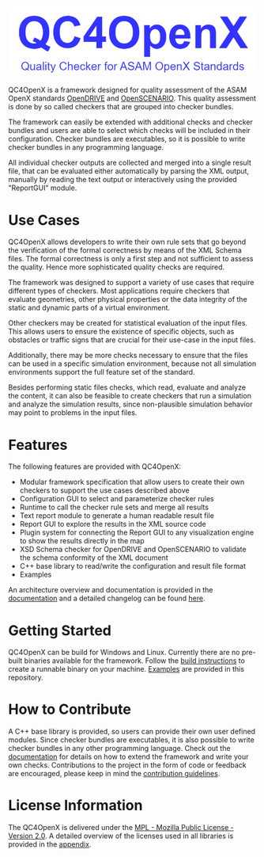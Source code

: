 <!---
Copyright 2023 CARIAD SE.

This Source Code Form is subject to the terms of the Mozilla
Public License, v. 2.0. If a copy of the MPL was not distributed
with this file, You can obtain one at https://mozilla.org/MPL/2.0/.
-->

# ![Logo Image](doc/manual/images/qc4openx_logo.drawio.png)

QC4OpenX is a framework designed for quality assessment of the ASAM OpenX standards
[OpenDRIVE](https://www.asam.net/standards/detail/opendrive) and
[OpenSCENARIO](https://www.asam.net/standards/detail/openscenario). This quality assessment is done
by so called checkers that are grouped into checker bundles.

The framework can easily be extended with additional checks and checker bundles and users are able
to select which checks will be included in their configuration. Checker bundles are executables, so
it is possible to write checker bundles in any programming language.

All individual checker outputs are collected and merged into a single result file, that can be
evaluated either automatically by parsing the XML output, manually by reading the text output or
interactively using the provided "ReportGUI" module.

# Use Cases

QC4OpenX allows developers to write their own rule sets that go beyond the verification of the
formal correctness by means of the XML Schema files. The formal correctness is only a first step and
not sufficient to assess the quality. Hence more sophisticated quality checks are required.

The framework was designed to support a variety of use cases that require different types of
checkers. Most applications require checkers that evaluate geometries, other physical properties or
the data integrity of the static and dynamic parts of a virtual environment.

Other checkers may be created for statistical evaluation of the input files. This allows users to
ensure the existence of specific objects, such as obstacles or traffic signs that are crucial for
their use-case in the input files.

Additionally, there may be more checks necessary to ensure that the files can be used in a specific
simulation environment, because not all simulation environments support the full feature set of the
standard.

Besides performing static files checks, which read, evaluate and analyze the content, it can also be
feasible to create checkers that run a simulation and analyze the simulation results, since
non-plausible simulation behavior may point to problems in the input files.

# Features

The following features are provided with QC4OpenX:

- Modular framework specification that allow users to create their own checkers to support the use
  cases described above
- Configuration GUI to select and parameterize checker rules
- Runtime to call the checker rule sets and merge all results
- Text report module to generate a human readable result file
- Report GUI to explore the results in the XML source code
- Plugin system for connecting the Report GUI to any visualization engine to show the results
  directly in the map
- XSD Schema checker for OpenDRIVE and OpenSCENARIO to validate the schema conformity of the XML
  document
- C++ base library to read/write the configuration and result file format
- Examples

An architecture overview and documentation is provided in the [documentation](doc/manual/readme.md)
and a detailed changelog can be found [here](doc/changelog.txt).

# Getting Started

QC4OpenX can be build for Windows and Linux. Currently there are no pre-built binaries available for
the framework. Follow the [build instructions](INSTALL.md) to create a runnable binary on your
machine. [Examples](examples) are provided in this repository.

# How to Contribute

A C++ base library is provided, so users can provide their own user defined modules. Since checker
bundles are executables, it is also possible to write checker bundles in any other programming
language. Check out the [documentation](doc/manual/readme.md) for details on how to extend the
framework and write your own checks. Contributions to the project in the form of code or feedback
are encouraged, please keep in mind the [contribution guidelines](CONTRIBUTING.md).

# License Information

The QC4OpenX is delivered under the [MPL - Mozilla Public License - Version 2.0](LICENSE). A
detailed overview of the licenses used in all libraries is provided  in the
[appendix](licenses/readme.md).
